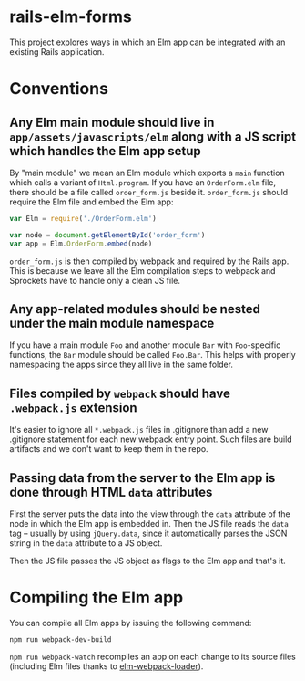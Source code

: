 # rails-elm-forms

This project explores ways in which an Elm app can be integrated with an existing Rails application.

# Conventions

## Any Elm main module should live in `app/assets/javascripts/elm` along with a JS script which handles the Elm app setup

By "main module" we mean an Elm module which exports a `main` function which calls a variant of
`Html.program`. If you have an `OrderForm.elm` file, there should be a file called `order_form.js`
beside it. `order_form.js` should require the Elm file and embed the Elm app:

```javascript
var Elm = require('./OrderForm.elm')

var node = document.getElementById('order_form')
var app = Elm.OrderForm.embed(node)
```

`order_form.js` is then compiled by webpack and required by the Rails app. This is because we leave
all the Elm compilation steps to webpack and Sprockets have to handle only a clean JS file.

## Any app-related modules should be nested under the main module namespace

If you have a main module `Foo` and another module `Bar` with `Foo`-specific functions, the `Bar`
module should be called `Foo.Bar`. This helps with properly namespacing the apps since they all
live in the same folder.

## Files compiled by `webpack` should have `.webpack.js` extension

It's easier to ignore all `*.webpack.js` files in .gitignore than add a new .gitignore statement
for each new webpack entry point. Such files are build artifacts and we don't want to keep them
in the repo.

## Passing data from the server to the Elm app is done through HTML `data` attributes

First the server puts the data into the view through the `data` attribute of the node in which
the Elm app is embedded in. Then the JS file reads the `data` tag – usually by using `jQuery.data`,
since it automatically parses the JSON string in the `data` attribute to a JS object.

Then the JS file passes the JS object as flags to the Elm app and that's it.

# Compiling the Elm app

You can compile all Elm apps by issuing the following command:

```
npm run webpack-dev-build
```

`npm run webpack-watch` recompiles an app on each change to its source files (including Elm files
thanks to [elm-webpack-loader](https://github.com/rtfeldman/elm-webpack-loader)).
